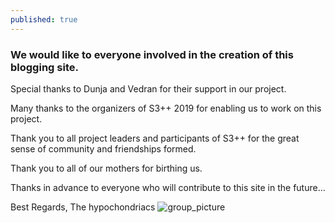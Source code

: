 ```yaml
---
published: true
---
```

### We would like to everyone involved in the creation of this blogging site. 


Special thanks to Dunja and Vedran for their support in our project.

Many thanks to the organizers of S3++ 2019 for enabling us to work on this project.

Thank you to all project leaders and participants of S3++ for the great sense of community and friendships formed. 

Thank you to all of our mothers for birthing us.

Thanks in advance to everyone who will contribute to this site in the future...

Best Regards, 
The hypochondriacs
![group_picture](/myDNA/img/project_group.jpg)